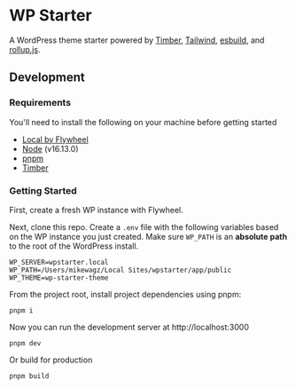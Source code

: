 # WP Starter

A WordPress theme starter powered by [Timber](https://upstatement.com/timber/), [Tailwind](https://tailwindcss.com/), [esbuild](https://esbuild.github.io/), and [rollup.js](https://rollupjs.org/guide/en/).

## Development

### Requirements

You'll need to install the following on your machine before getting started

- [Local by Flywheel](https://localwp.com/)
- [Node](https://nodejs.org/en/) (v16.13.0)
- [pnpm](https://pnpm.io/)
- [Timber](https://upstatement.com/timber/)

### Getting Started

First, create a fresh WP instance with Flywheel.

Next, clone this repo. Create a `.env` file with the following variables based on the WP instance you just created. Make sure `WP_PATH` is an **absolute path** to the root of the WordPress install.

```
WP_SERVER=wpstarter.local
WP_PATH=/Users/mikewagz/Local Sites/wpstarter/app/public
WP_THEME=wp-starter-theme
```

From the project root, install project dependencies using pnpm:

```
pnpm i
```

Now you can run the development server at http://localhost:3000

```
pnpm dev
```

Or build for production

```
pnpm build
```
